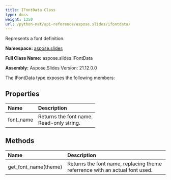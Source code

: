 ```yaml
---
title: IFontData Class
type: docs
weight: 1350
url: /python-net/api-reference/aspose.slides/ifontdata/
---
```


Represents a font definition.

**Namespace:** [aspose.slides](/slides/python-net/api-reference/aspose.slides/)

**Full Class Name:** aspose.slides.IFontData

**Assembly:**  Aspose.Slides Version: 21.12.0.0

The IFontData type exposes the following members:
## **Properties**
|**Name**|**Description**|
| :- | :- |
|font_name|Returns the font name. <br/>            Read-only string.|
## **Methods**
|**Name**|**Description**|
| :- | :- |
|get_font_name(theme)|Returns the font name, replacing theme referrence with an actual font used.|
